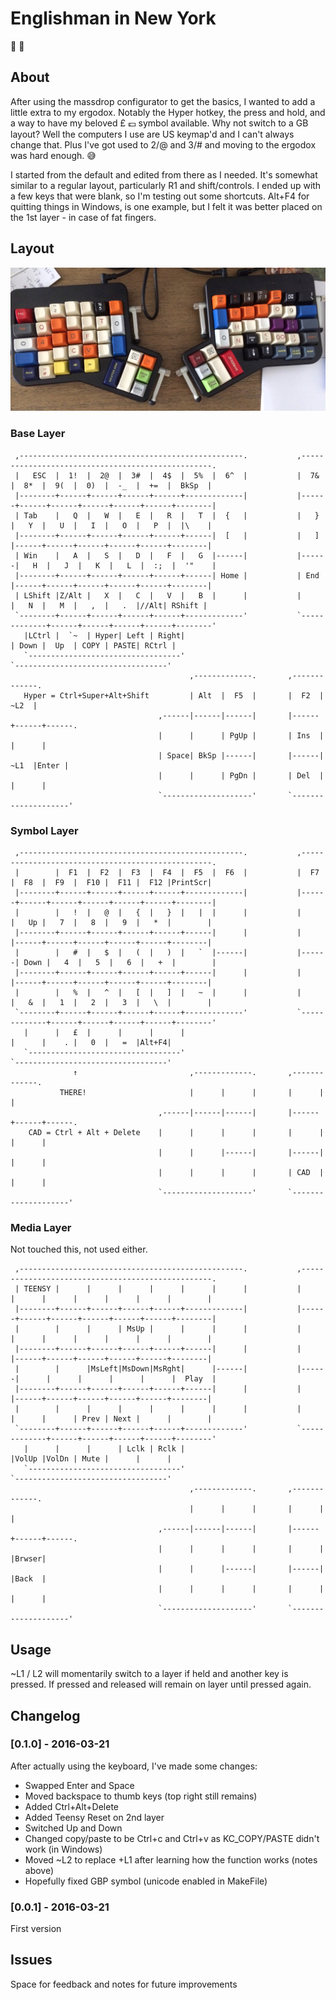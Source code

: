 Englishman in New York
===========================

:microphone: :tea:

About
------

After using the massdrop configurator to get the basics, I wanted to add a
little extra to my ergodox. Notably the Hyper hotkey, the press and hold,
and a way to have my beloved £ :pound: symbol available. Why not switch to a GB
layout? Well the computers I use are US keymap'd and I can't always change
that. Plus I've got used to 2/@ and 3/# and moving to the ergodox was hard
enough. :sweat_smile:

I started from the default and edited from there as I needed. It's somewhat
similar to a regular layout, particularly R1 and shift/controls. I ended up
with a few keys that were blank, so I'm testing out some shortcuts. Alt+F4 for
quitting things in Windows, is one example, but I felt it was better placed on 
the 1st layer - in case of fat fingers.

Layout
-------

![Layout](rl-layout.jpg "Isn't it lovely")

### Base Layer

```
 ,--------------------------------------------------.           ,--------------------------------------------------.
 |   ESC  |  1!  |  2@  |  3#  |  4$  |  5%  |  6^  |           |  7&  |  8*  |  9(  |  0)  |  -_  |  +=  |  BkSp  |
 |--------+------+------+------+------+-------------|           |------+------+------+------+------+------+--------|
 | Tab    |   Q  |   W  |   E  |   R  |   T  |  {   |           |   }  |   Y  |   U  |   I  |   O  |   P  |  |\    |
 |--------+------+------+------+------+------|  [   |           |   ]  |------+------+------+------+------+--------|
 | Win    |   A  |   S  |   D  |   F  |   G  |------|           |------|   H  |   J  |   K  |   L  |  :;  |  '"    |
 |--------+------+------+------+------+------| Home |           | End  |------+------+------+------+------+--------|
 | LShift |Z/Alt |   X  |   C  |   V  |   B  |      |           |      |   N  |   M  |   ,  |   .  |//Alt| RShift |
 `--------+------+------+------+------+-------------'           `-------------+------+------+------+------+--------'
   |LCtrl |  `~  | Hyper| Left | Right|                                       | Down |  Up  | COPY | PASTE| RCtrl |
   `----------------------------------'                                       `----------------------------------'
                                        ,-------------.       ,-------------.
   Hyper = Ctrl+Super+Alt+Shift         | Alt  |  F5  |       |  F2  | ~L2  |
                                 ,------|------|------|       |------+------+------.
                                 |      |      | PgUp |       | Ins  |      |      |
                                 | Space| BkSp |------|       |------| ~L1  |Enter |
                                 |      |      | PgDn |       | Del  |      |      |
                                 `--------------------'       `--------------------'

``` 

### Symbol Layer

```
 ,--------------------------------------------------.           ,--------------------------------------------------.
 |        |  F1  |  F2  |  F3  |  F4  |  F5  |  F6  |           |  F7  |  F8  |  F9  |  F10 |  F11 |  F12 |PrintScr|
 |--------+------+------+------+------+-------------|           |------+------+------+------+------+------+--------|
 |        |   !  |   @  |   {  |   }  |   |  |      |           |      |   Up |   7  |   8  |   9  |   *  |        |
 |--------+------+------+------+------+------|      |           |      |------+------+------+------+------+--------|
 |        |   #  |   $  |   (  |   )  |   `  |------|           |------| Down |   4  |   5  |   6  |   +  |        |
 |--------+------+------+------+------+------|      |           |      |------+------+------+------+------+--------|
 |        |   %  |   ^  |   [  |   ]  |   ~  |      |           |      |   &  |   1  |   2  |   3  |   \  |        |
 `--------+------+------+------+------+-------------'           `-------------+------+------+------+------+--------'
   |      |   £  |      |      |      |                                       |      |    . |   0  |   =  |Alt+F4|
   `----------------------------------'                                       `----------------------------------'
              ↑                         ,-------------.       ,-------------.
           THERE!                       |      |      |       |      |      |
                                 ,------|------|------|       |------+------+------.
    CAD = Ctrl + Alt + Delete    |      |      |      |       |      |      |      |
                                 |      |      |------|       |------|      |      |
                                 |      |      |      |       | CAD  |      |      |
                                 `--------------------'       `--------------------'
```
### Media Layer

Not touched this, not used either.

```
 ,--------------------------------------------------.           ,--------------------------------------------------.
 | TEENSY |      |      |      |      |      |      |           |      |      |      |      |      |      |        |
 |--------+------+------+------+------+-------------|           |------+------+------+------+------+------+--------|
 |        |      |      | MsUp |      |      |      |           |      |      |      |      |      |      |        |
 |--------+------+------+------+------+------|      |           |      |------+------+------+------+------+--------|
 |        |      |MsLeft|MsDown|MsRght|      |------|           |------|      |      |      |      |      |  Play  |
 |--------+------+------+------+------+------|      |           |      |------+------+------+------+------+--------|
 |        |      |      |      |      |      |      |           |      |      |      | Prev | Next |      |        |
 `--------+------+------+------+------+-------------'           `-------------+------+------+------+------+--------'
   |      |      |      | Lclk | Rclk |                                       |VolUp |VolDn | Mute |      |      |
   `----------------------------------'                                       `----------------------------------'
                                        ,-------------.       ,-------------.
                                        |      |      |       |      |      |
                                 ,------|------|------|       |------+------+------.
                                 |      |      |      |       |      |      |Brwser|
                                 |      |      |------|       |------|      |Back  |
                                 |      |      |      |       |      |      |      |
                                 `--------------------'       `--------------------'
```

Usage
------

~L1 / L2 will momentarily switch to a layer if held and another key is pressed.
If pressed and released will remain on layer until pressed again.


Changelog
-----------

### [0.1.0] - 2016-03-21

After actually using the keyboard, I've made some changes:

* Swapped Enter and Space
* Moved backspace to thumb keys (top right still remains)
* Added Ctrl+Alt+Delete
* Added Teensy Reset on 2nd layer
* Switched Up and Down
* Changed copy/paste to be Ctrl+c and Ctrl+v as KC_COPY/PASTE didn't work (in Windows)
* Moved ~L2 to replace +L1 after learning how the function works (notes above)
* Hopefully fixed GBP symbol (unicode enabled in MakeFile)

### [0.0.1] - 2016-03-21

First version


Issues
-------

Space for feedback and notes for future improvements


